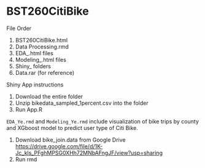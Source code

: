 # BST260CitiBike

File Order
1) BST260CitiBike.html
2) Data Processing.rmd 
3) EDA_.html files
4) Modeling_.html files
5) Shiny_ folders
6) Data.rar (for reference)

Shiny App instructions
1) Download the entire folder
2) Unzip bikedata_sampled_1percent.csv into the folder
3) Run App.R

```EDA_Ye.rmd``` and ```Modeling_Ye.rmd``` include visualization of bike trips by county and XGboost model to predict user type of Citi Bike.
1) Download bike_join.data from Google Drive https://drive.google.com/file/d/1K-Jc_kls_PFghMPSG0XHh72MNbAFngJF/view?usp=sharing
2) Run rmd 
